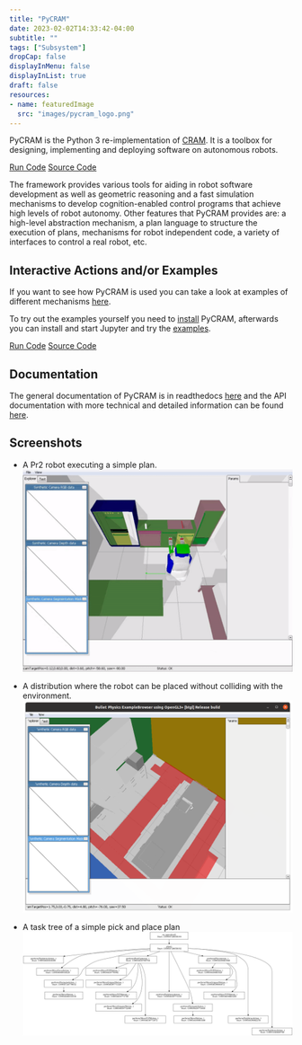 ```yaml
---
title: "PyCRAM"
date: 2023-02-02T14:33:42-04:00
subtitle: ""
tags: ["Subsystem"]
dropCap: false
displayInMenu: false
displayInList: true
draft: false
resources:
- name: featuredImage
  src: "images/pycram_logo.png"
---
```


PyCRAM is the Python 3 re-implementation of [CRAM](https://cram-system.org/).
It is a toolbox for designing, implementing and deploying software on autonomous robots.

<div class="hidde-after-preview">
<a class="btn btn-primary" target="_blank" href="https://binder.intel4coro.de/v2/gh/IntEL4CoRo/pycram/binder-xpra?urlpath=lab%2Ftree%2Fexamples%2Faction_designator.ipynb%3Frobot%3Dpr2%26environment%3Dkitchen">Run Code</a>
<a class="btn btn-success" target="_blank" href="https://github.com/cram2/pycram">Source Code</a>
</div>

<!--more-->


The framework provides various tools for aiding in robot software
development as well as geometric reasoning and a fast simulation mechanisms to develop
cognition-enabled control programs that achieve high levels of robot autonomy.
Other features that PyCRAM provides are: a high-level abstraction mechanism, a
plan language to structure the execution of plans, mechanisms for robot independent
code, a variety of interfaces to control a real robot, etc.


Interactive Actions and/or Examples
---
If you want to see how PyCRAM is used you can take a look at examples of different
mechanisms [here](https://pycram.readthedocs.io/en/latest/examples.html).

To try out the examples yourself you need to [install](https://pycram.readthedocs.io/en/latest/installation.html)
PyCRAM, afterwards you can install and start Jupyter and try the [examples](https://github.com/cram2/pycram/tree/dev/examples).

<div>
<a class="btn btn-primary" target="_blank" href="https://binder.intel4coro.de/v2/gh/IntEL4CoRo/pycram/binder-xpra?urlpath=lab%2Ftree%2Fexamples%2Faction_designator.ipynb%3Frobot%3Dpr2%26environment%3Dkitchen">Run Code</a>
<a class="btn btn-success" target="_blank" href="https://github.com/cram2/pycram">Source Code</a>
</div>


Documentation
---

The general documentation of PyCRAM is in readthedocs [here](https://pycram.readthedocs.io/en/latest/index.html) and the
API documentation with more technical and detailed information can be found [here](https://pycram.readthedocs.io/en/latest/autoapi/index.html).


Screenshots
---

* A Pr2 robot executing a simple plan.
![A Pr2 robot executing a simple plan](images/pr2.gif)

* A distribution where the robot can be placed without colliding with the environment.
![A costmap of the environment](images/costmap.png)

* A task tree of a simple pick and place plan
![A costmap of the environment](images/tree.png)

